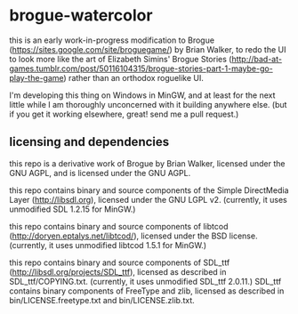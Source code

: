 brogue-watercolor
=================

this is an early work-in-progress modification to Brogue (https://sites.google.com/site/broguegame/) by
Brian Walker, to redo the UI to look more like the art of Elizabeth Simins' Brogue Stories
(http://bad-at-games.tumblr.com/post/50116104315/brogue-stories-part-1-maybe-go-play-the-game) rather
than an orthodox roguelike UI.

I'm developing this thing on Windows in MinGW, and at least for the next little while I am thoroughly
unconcerned with it building anywhere else.  (but if you get it working elsewhere, great!  send me a pull 
request.)

licensing and dependencies
--------------------------

this repo is a derivative work of Brogue by Brian Walker, licensed under the GNU AGPL, and is licensed 
under the GNU AGPL.

this repo contains binary and source components of the Simple DirectMedia Layer (http://libsdl.org), 
licensed under the GNU LGPL v2.  (currently, it uses unmodified SDL 1.2.15 for MinGW.)

this repo contains binary and source components of libtcod (http://doryen.eptalys.net/libtcod/),
licensed under the BSD license.  (currently, it uses unmodified libtcod 1.5.1 for MinGW.)

this repo contains binary and source components of SDL_ttf (http://libsdl.org/projects/SDL_ttf), licensed as described in SDL_ttf/COPYING.txt.  (currently, it uses unmodified SDL_ttf 2.0.11.)  SDL_ttf contains binary components of FreeType and zlib, licensed as described in bin/LICENSE.freetype.txt and bin/LICENSE.zlib.txt.